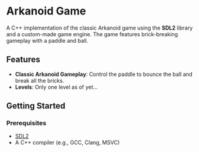 # Arkanoid Game

A C++ implementation of the classic Arkanoid game using the **SDL2** library and a custom-made game engine. The game features brick-breaking gameplay with a paddle and ball.

## Features

- **Classic Arkanoid Gameplay**: Control the paddle to bounce the ball and break all the bricks.
- **Levels**: Only one level as of yet...

## Getting Started

### Prerequisites

- [SDL2](https://www.libsdl.org/download-2.0.php)
- A C++ compiler (e.g., GCC, Clang, MSVC)
